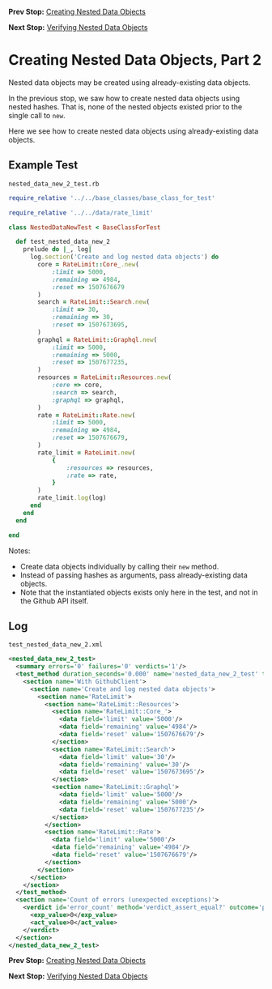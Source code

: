 <!--- GENERATED FILE, DO NOT EDIT --->
**Prev Stop:** [Creating Nested Data Objects](./NestedDataNew.md#creating-nested-data-objects)

**Next Stop:** [Verifying Nested Data Objects](./NestedDataEqual.md#verifying-nested-data-objects)


# Creating Nested Data Objects, Part 2

Nested data objects may be created using already-existing data objects.

In the previous stop, we saw how to create nested data objects using nested hashes.  That is, none of the nested objects existed prior to the single call to `new`.

Here we see how to create nested data objects using already-existing data objects.

## Example Test

<code>nested_data_new_2_test.rb</code>
```ruby
require_relative '../../base_classes/base_class_for_test'

require_relative '../../data/rate_limit'

class NestedDataNewTest < BaseClassForTest

  def test_nested_data_new_2
    prelude do |_, log|
      log.section('Create and log nested data objects') do
        core = RateLimit::Core_.new(
            :limit => 5000,
            :remaining => 4984,
            :reset => 1507676679
        )
        search = RateLimit::Search.new(
            :limit => 30,
            :remaining => 30,
            :reset => 1507673695,
        )
        graphql = RateLimit::Graphql.new(
            :limit => 5000,
            :remaining => 5000,
            :reset => 1507677235,
        )
        resources = RateLimit::Resources.new(
            :core => core,
            :search => search,
            :graphql => graphql,
        )
        rate = RateLimit::Rate.new(
            :limit => 5000,
            :remaining => 4984,
            :reset => 1507676679,
        )
        rate_limit = RateLimit.new(
            {
                :resources => resources,
                :rate => rate,
            }
        )
        rate_limit.log(log)
      end
    end
  end

end
```

Notes:

- Create data objects individually by calling their `new` method.
- Instead of passing hashes as arguments, pass already-existing data objects.
- Note that the instantiated objects exists only here in the test, and not in the Github API itself.

## Log

<code>test_nested_data_new_2.xml</code>
```xml
<nested_data_new_2_test>
  <summary errors='0' failures='0' verdicts='1'/>
  <test_method duration_seconds='0.000' name='nested_data_new_2_test' timestamp='2017-11-14-Tue-11.55.43.050'>
    <section name='With GithubClient'>
      <section name='Create and log nested data objects'>
        <section name='RateLimit'>
          <section name='RateLimit::Resources'>
            <section name='RateLimit::Core_'>
              <data field='limit' value='5000'/>
              <data field='remaining' value='4984'/>
              <data field='reset' value='1507676679'/>
            </section>
            <section name='RateLimit::Search'>
              <data field='limit' value='30'/>
              <data field='remaining' value='30'/>
              <data field='reset' value='1507673695'/>
            </section>
            <section name='RateLimit::Graphql'>
              <data field='limit' value='5000'/>
              <data field='remaining' value='5000'/>
              <data field='reset' value='1507677235'/>
            </section>
          </section>
          <section name='RateLimit::Rate'>
            <data field='limit' value='5000'/>
            <data field='remaining' value='4984'/>
            <data field='reset' value='1507676679'/>
          </section>
        </section>
      </section>
    </section>
  </test_method>
  <section name='Count of errors (unexpected exceptions)'>
    <verdict id='error_count' method='verdict_assert_equal?' outcome='passed' volatile='true'>
      <exp_value>0</exp_value>
      <act_value>0</act_value>
    </verdict>
  </section>
</nested_data_new_2_test>
```

**Prev Stop:** [Creating Nested Data Objects](./NestedDataNew.md#creating-nested-data-objects)

**Next Stop:** [Verifying Nested Data Objects](./NestedDataEqual.md#verifying-nested-data-objects)

